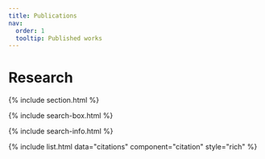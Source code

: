 ```yaml
---
title: Publications
nav:
  order: 1
  tooltip: Published works
---
```


# <i class="fas fa-microscope"></i>Research


{% include section.html %}

{% include search-box.html %}

{% include search-info.html %}

{% include list.html data="citations" component="citation" style="rich" %}
